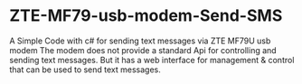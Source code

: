 # ZTE-MF79-usb-modem-Send-SMS
A Simple Code with c# for sending text messages via ZTE MF79U usb modem
The modem does not provide a standard Api for controlling and sending text messages. But it has a web interface for  management & control that can be used to send text messages.
